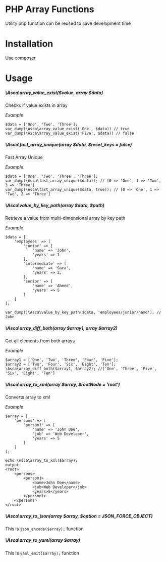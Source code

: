 # PHP Array Functions

Utility php function can be reused to save development time

# Installation
Use composer

# Usage

##### \Asca\array_value_exist($value, array $data)
Checks if value exists in array

_Example_

```
$data = ['One', 'Two', 'Three'];
var_dump(\Asca\array_value_exist('One', $data)) // true
var_dump(\Asca\array_value_exist('Five', $data)) // false
```

##### \Asca\fast_array_unique(array $data, $reset_keys = false)
Fast Array Unique

_Example_
```
$data = ['One', 'Two', 'Three', 'Three'];
var_dump(\Asca\fast_array_unique($data)); // [0 => 'One', 1 => 'Two', 3 => 'Three']
var_dump(\Asca\fast_array_unique($data, true)); // [0 => 'One', 1 => 'Two', 2 => 'Three']
```
##### \Asca\value_by_key_path(array $data, $path)
Retrieve a value from multi-dimensional array by key path

_Example_
```
$data = [
    'employees' => [
        'junior' => [
            'name' => 'John',
            'years' => 1
        ],
        'intermediate' => [
            'name' => 'Sara',
            'years' => 2,
        ],
        'senior' => [
            'name' => 'Ahmed',
            'years' => 5
        ]
    ]
];

var_dump()\Asca\value_by_key_path($data, 'employees/junior/name'); // John
```

##### \Asca\array_diff_both(array $array1, array $array2)
Get all elements from both arrays

_Example_
```
$array1 = ['One', 'Two', 'Three', 'Four', 'Five'];
$array2 = ['Two', 'Four', 'Six', 'Eight', 'Ten'];
\Asca\array_diff_both($array1, $array2); //['One', 'Three', 'Five', 'Six', 'Eight', 'Ten']
```

##### \Asca\array_to_xml(array $array, $rootNode = 'root')
Converts array to xml

_Example_
```
$array = [
    'persons' => [
        'person1' => [
            'name' => 'John Doe',
            'job' => 'Web Developer',
            'years' => 5
        ]
    ]
];

echo \Asca\array_to_xml($array); 
output:
<root>
    <persons>
        <person1>
            <name>John Doe</name>
            <job>Web Developer</job>
            <years>5</years>
        </person1>
    </persons>
</root>

```

##### \Asca\array_to_json(array $array, $option = JSON_FORCE_OBJECT)
This is `json_encode($array);` function

##### \Asca\array_to_yaml(array $array)
This is `yaml_emit($array);` function


